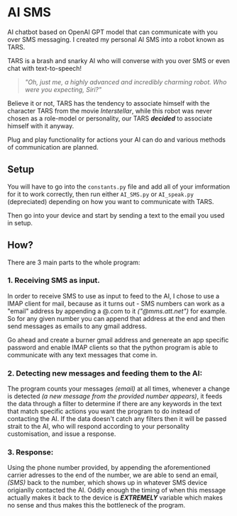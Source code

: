 # AI SMS

AI chatbot based on OpenAI GPT model that can communicate with you over SMS messaging. I created my personal AI SMS into a robot known as TARS.

TARS is a brash and snarky AI who will converse with you over SMS or even chat with text-to-speech!

> _"Oh, just me, a highly advanced and incredibly charming robot. Who were you expecting, Siri?"_

Believe it or not, TARS has the tendency to associate himself with the character TARS from the movie *Interstellar*, while this robot was never chosen as a role-model or personality, our TARS ***decided*** to associate himself with it anyway.

Plug and play functionality for actions your AI can do and various methods of communication are planned.

## Setup

You will have to go into the ```constants.py``` file and add all of your imformation for it to work correctly, then run either ```AI_SMS.py``` or ```AI_speak.py``` (depreciated) depending on how you want to communicate with TARS.

Then go into your device and start by sending a text to the email you used in setup.




## How?

There are 3 main parts to the whole program:

### 1. Receiving SMS as input.

In order to receive SMS to use as input to feed to the AI, I chose to use a IMAP client for mail, because as it turns out - SMS numbers can work as a "email" address by appending a @<insert mail server>.com to it *("@mms.att.net")* for example. So for any given number you can append that address at the end and then send messages as emails to any gmail address.

Go ahead and create a burner gmail address and genereate an app specific password and enable IMAP clients so that the python program is able to communicate with any text messages that come in.

### 2. Detecting new messages and feeding them to the AI:

The program counts your messages *(email)* at all times, whenever a change is detected *(a new message from the provided number appears)*, it feeds the data through a filter to determine if there are any keywords in the text that match specific actions you want the program to do instead of contacting the AI. If the data doesn't catch any filters then it will be passed strait to the AI, who will respond according to your personality customisation, and issue a response.

### 3. Response:

Using the phone number provided, by appending the aforementioned carrier adresses to the end of the number, we are able to send an email, *(SMS)* back to the number, which shows up in whatever SMS device origianlly contacted the AI. Oddly enough the timing of when this message actually makes it back to the device is ***EXTREMELY*** variable which makes no sense and thus makes this the bottleneck of the program.
